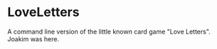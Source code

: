 LoveLetters
===========

A command line version of the little known card game "Love Letters".
Joakim was here.
